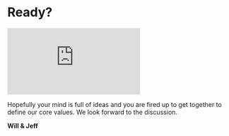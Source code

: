 # Ready?
![Ready?](http://www.keithrull.com/blog/wp-content/uploads/2013/01/netflix_culture.pdf)

Hopefully your mind is full of ideas and you are fired up to get together to define our core values. We look forward to the discussion.

**Will & Jeff**
